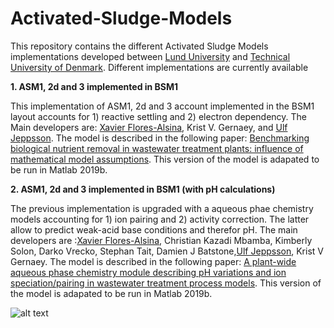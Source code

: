 # Activated-Sludge-Models

This repository contains the different Activated Sludge Models implementations developed between [Lund University](https://www.iea.lth.se/) and [Technical University of Denmark](https://www.kt.dtu.dk/english/research/prosys). Different implementations are currently available 

<strong>1. ASM1, 2d and 3 implemented in BSM1 </strong>  

This implementation of ASM1, 2d and 3 account implemented in the BSM1 layout accounts for 1) reactive settling and 2) electron dependency. The Main developers are: [Xavier Flores-Alsina](https://github.com/xfalsina), Krist V. Gernaey, and [Ulf Jeppsson](https://github.com/ulfjeppsson). The model is described in the following paper: [Benchmarking biological nutrient removal in wastewater treatment plants: influence of mathematical model assumptions](https://doi.org/10.2166/wst.2012.039). This version of the model is adapated to be run in Matlab 2019b.

<strong>2. ASM1, 2d and 3 implemented in BSM1 (with pH calculations) </strong> 

The previous implementation is upgraded with a aqueous phae chemistry models accounting for 1) ion pairing and 2) activity correction. The latter allow to predict weak-acid base conditions and therefor pH. The main developers are :[Xavier Flores-Alsina](https://github.com/xfalsina), Christian Kazadi Mbamba, Kimberly Solon, Darko Vrecko, Stephan Tait, Damien J Batstone,[Ulf Jeppsson](https://github.com/ulfjeppsson), Krist V Gernaey. The model is described in the following paper: [A plant-wide aqueous phase chemistry module describing pH variations and ion speciation/pairing in wastewater treatment process models](https://doi.org/10.1016/j.watres.2015.07.014). This version of the model is adapated to be run in Matlab 2019b.



![alt text](https://github.com/wwtmodels/wwtmodels.github.io/blob/main/logo.png)
